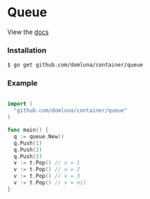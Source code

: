 Queue
====

View the [docs](https://godoc.org/github.com/domluna/container/queue)

### Installation

```sh
$ go get github.com/domluna/container/queue
```

### Example

```go

import (
  "github.com/domluna/container/queue"
)

func main() {
  q := queue.New()
  q.Push(1)
  q.Push(2)
  q.Push(3)
  v := t.Pop() // v = 1
  v := t.Pop() // v = 2
  v := t.Pop() // v = 3
  v := t.Pop() // v = nil
}

```

